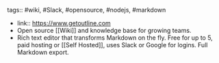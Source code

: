 tags:: #wiki, #Slack, #opensource, #nodejs, #markdown

- link:: https://www.getoutline.com
- Open source [[Wiki]] and knowledge base for growing teams.
- Rich text editor that transforms Markdown on the fly. Free for up to 5, paid hosting or [[Self Hosted]], uses Slack or Google for logins. Full Markdown export.